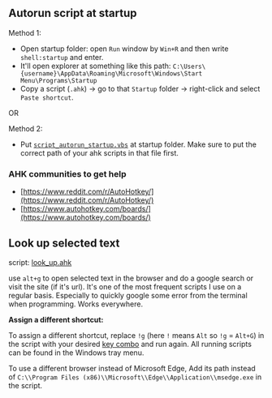 ## Autorun script at startup

Method 1:

-   Open startup folder: open `Run` window by `Win+R` and then write `shell:startup` and enter.
-   It'll open explorer at something like this path: `C:\Users\{username}\AppData\Roaming\Microsoft\Windows\Start Menu\Programs\Startup`
-   Copy a script (`.ahk`) -> go to that `Startup` folder -> right-click and select `Paste shortcut`.

OR

Method 2:

-   Put [`script_autorun_startup.vbs`](https://github.com/GorvGoyl/Autohotkey-Scripts-Windows/blob/master/script_autorun_startup.vbs) at startup folder. Make sure to put the correct path of your ahk scripts in that file first.

### [](https://gourav.io/blog/autohotkey-scripts-windows#ahk-communities-to-get-help)

### AHK communities to get help

-   [https://www.reddit.com/r/AutoHotkey/](https://www.reddit.com/r/AutoHotkey/)
-   [https://www.autohotkey.com/boards/](https://www.autohotkey.com/boards/)

## Look up selected text

script: [look_up.ahk](https://github.com/GorvGoyl/Autohotkey-Scripts-Windows/blob/master/look_up.ahk)

use `alt+g` to open selected text in the browser and do a google search or visit the site (if it's url). It's one of the most frequent scripts I use on a regular basis. Especially to quickly google some error from the terminal when programming. Works everywhere.

**Assign a different shortcut:**

To assign a different shortcut, replace `!g` (here `!` means `Alt` so `!g` = `Alt+G`) in the script with your desired [key combo](https://www.autohotkey.com/docs/Hotkeys.htm#Symbols) and run again. All running scripts can be found in the Windows tray menu.

To use a different browser instead of Microsoft Edge, Add its path instead of `C:\\Program Files (x86)\\Microsoft\\Edge\\Application\\msedge.exe` in the script.

